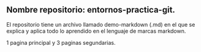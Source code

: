 ## Nombre repositorio: entornos-practica-git.

El repositorio tiene un archivo llamado demo-markdown (.md) en el que se explica y aplica todo lo aprendido en el lenguaje de marcas markdown.


1 pagina principal y 3 paginas segundarias.
